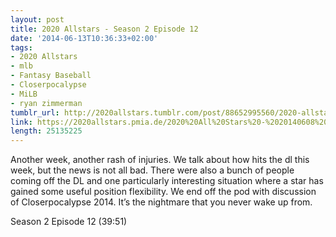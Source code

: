 ```yaml
---
layout: post
title: 2020 Allstars - Season 2 Episode 12
date: '2014-06-13T10:36:33+02:00'
tags:
- 2020 Allstars
- mlb
- Fantasy Baseball
- Closerpocalypse
- MiLB
- ryan zimmerman
tumblr_url: http://2020allstars.tumblr.com/post/88652995560/2020-allstars-season-2-episode-12
link: https://2020allstars.pmia.de/2020%20All%20Stars%20-%2020140608%20-%20Season%202%20Episode%2012%20%2827%29%20-%20Final.mp3
length: 25135225
---
```

Another week, another rash of injuries.  We talk about how hits the dl this week, but the news is not all bad.  There were also a bunch of people coming off the DL and one particularly interesting situation where a star has gained some useful position flexibility.  We end off the pod with discussion of Closerpocalypse 2014.  It’s the nightmare that you never wake up from.

Season 2 Episode 12 (39:51)
